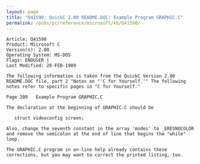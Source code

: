 ```yaml
---
layout: page
title: "Q41590: QuickC 2.00 README.DOC: Example Program GRAPHIC.C"
permalink: /pubs/pc/reference/microsoft/kb/Q41590/
---
```


	Article: Q41590
	Product: Microsoft C
	Version(s): 2.00
	Operating System: MS-DOS
	Flags: ENDUSER |
	Last Modified: 28-FEB-1989
	
	The following information is taken from the QuickC Version 2.00
	README.DOC file, part 2 "Notes on "'C for Yourself.'" The following
	notes refer to specific pages in "C for Yourself."
	
	Page 209   Example Program GRAPHIC.C
	
	The declaration at the beginning of GRAPHIC.C should be
	
	   struct videoconfig screen;
	
	Also, change the seventh constant in the array 'modes' to _ERESNOCOLOR
	and remove the semicolon at the end of line that begins the "while"
	loop.
	
	The GRAPHIC.C program in on-line help already contains these
	corrections, but you may want to correct the printed listing, too.
